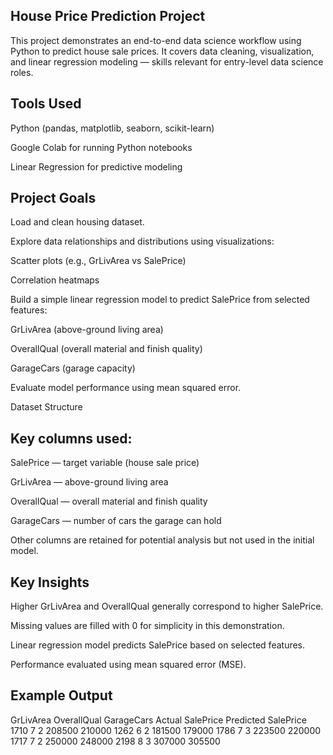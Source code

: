 ## House Price Prediction Project

This project demonstrates an end-to-end data science workflow using Python to predict house sale prices.
It covers data cleaning, visualization, and linear regression modeling — skills relevant for entry-level data science roles.

## Tools Used

Python (pandas, matplotlib, seaborn, scikit-learn)

Google Colab for running Python notebooks

Linear Regression for predictive modeling

## Project Goals

Load and clean housing dataset.

Explore data relationships and distributions using visualizations:

Scatter plots (e.g., GrLivArea vs SalePrice)

Correlation heatmaps

Build a simple linear regression model to predict SalePrice from selected features:

GrLivArea (above-ground living area)

OverallQual (overall material and finish quality)

GarageCars (garage capacity)

Evaluate model performance using mean squared error.

Dataset Structure

## Key columns used:

SalePrice — target variable (house sale price)

GrLivArea — above-ground living area

OverallQual — overall material and finish quality

GarageCars — number of cars the garage can hold

Other columns are retained for potential analysis but not used in the initial model.

## Key Insights

Higher GrLivArea and OverallQual generally correspond to higher SalePrice.

Missing values are filled with 0 for simplicity in this demonstration.

Linear regression model predicts SalePrice based on selected features.

Performance evaluated using mean squared error (MSE).

## Example Output
GrLivArea	OverallQual	GarageCars	Actual SalePrice	Predicted SalePrice
1710	7	2	208500	210000
1262	6	2	181500	179000
1786	7	3	223500	220000
1717	7	2	250000	248000
2198	8	3	307000	305500

